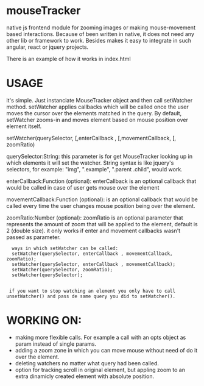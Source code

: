 # mouseTracker
native js frontend module for zooming images or making mouse-movement based interactions. Because of been written in native, it does not
need any other lib or framework to work. Besides makes it easy to integrate in such angular, react or jquery projects.

There is an example of how it works in index.html

# USAGE
it's simple. Just instanciate MouseTracker object and then call setWatcher method. setWatcher applies callbacks which will be called once the user moves the cursor over the elements matched in the query. By default, setWatcher zooms-in and moves element based on mouse position over element itself.

   setWatcher(querySelector, [,enterCallback , [,movementCallback, [, zoomRatio)  
   
   querySelector:String:
   this parameter is for get MouseTracker looking up in which elements it will set the watcher.
   String syntax is like jquery's selectors, for example: "img", ".example", ".parent .child", would work.
   
   enterCallback:Function (optional): 
   enterCallback is an optional callback that would be called in case of user gets mouse over the element
  
   movementCallback:Function (optional):
   is an optional callback that would be called every time the user changes mouse position being over the element.
   
   zoomRatio:Number (optional):
   zoomRatio is an optional parameter that represents the amount of zoom that will be applied to the element, default is 2 (double size). it only works if
   enter and movement callbacks wasn't passed as parameter.

      
      ways in which setWatcher can be called:
      setWatcher(querySelector, enterCallback , movementCallback, zoomRatio);
      setWatcher(querySelector, enterCallback , movementCallback);
      setWatcher(querySelector, zoomRatio);
      setWatcher(querySelector);
      
     
     if you want to stop watching an element you only have to call unsetWatcher() and pass de same query you did to setWatcher(). 

# WORKING ON:
   - making more flexible calls. For example a call with an opts object as param instead of single params.
   - adding a zoom zone in which you can move mouse without need of do it over the element.
   - deleting watchers no matter what query had been called.
   - option for tracking scroll in original element, but appling zoom to an extra dinamicly created element with absolute position.
